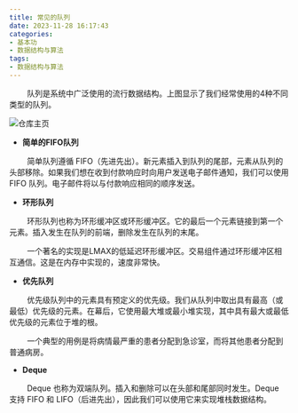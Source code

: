 ```yaml
---
title: 常见的队列
date: 2023-11-28 16:17:43
categories:
- 基本功
- 数据结构与算法
tags:
- 数据结构与算法
---
```


&ensp;&ensp;&ensp;&ensp; 队列是系统中广泛使用的流行数据结构。上图显示了我们经常使用的4种不同类型的队列。

![仓库主页](/pic/基本功/数据结构与算法/常见的队列/640.gif)

* __简单的FIFO队列__

&ensp;&ensp;&ensp;&ensp; 简单队列遵循 FIFO（先进先出）。新元素插入到队列的尾部，元素从队列的头部移除。如果我们想在收到付款响应时向用户发送电子邮件通知，我们可以使用 FIFO 队列。电子邮件将以与付款响应相同的顺序发送。

* __环形队列__

&ensp;&ensp;&ensp;&ensp; 环形队列也称为环形缓冲区或环形缓冲区。它的最后一个元素链接到第一个元素。插入发生在队列的前端，删除发生在队列的末尾。

&ensp;&ensp;&ensp;&ensp; 一个著名的实现是LMAX的低延迟环形缓冲区。交易组件通过环形缓冲区相互通信。这是在内存中实现的，速度非常快。

* __优先队列__

&ensp;&ensp;&ensp;&ensp; 优先级队列中的元素具有预定义的优先级。我们从队列中取出具有最高（或最低）优先级的元素。在幕后，它使用最大堆或最小堆实现，其中具有最大或最低优先级的元素位于堆的根。

&ensp;&ensp;&ensp;&ensp; 一个典型的用例是将病情最严重的患者分配到急诊室，而将其他患者分配到普通病房。

* __Deque__

&ensp;&ensp;&ensp;&ensp; Deque 也称为双端队列。插入和删除可以在头部和尾部同时发生。Deque 支持 FIFO 和 LIFO（后进先出），因此我们可以使用它来实现堆栈数据结构。


